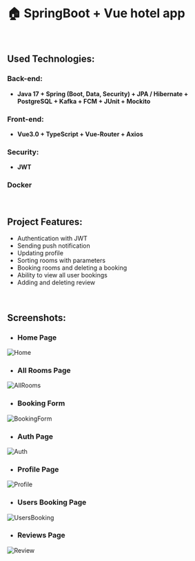 # 🏠 SpringBoot + Vue hotel app

<br/>

## Used Technologies:

### Back-end:
* **Java 17 + Spring (Boot, Data, Security) + JPA / Hibernate + PostgreSQL + Kafka + FCM + JUnit + Mockito**

### Front-end: 
* **Vue3.0 + TypeScript + Vue-Router + Axios**
### Security: 
* **JWT**

### Docker

<br/>

## Project Features:

* Authentication with JWT
* Sending push notification
* Updating profile
* Sorting rooms with parameters
* Booking rooms and deleting a booking
* Ability to view all user bookings
* Adding and deleting review

<br/>

## Screenshots:
* ### Home Page
![Home](https://i.ibb.co/JpzPDhj/Home.png)<br/>

* ### All Rooms Page

![AllRooms](https://i.ibb.co/RhzBYh2/AllRooms.png)<br/>

* ### Booking Form

![BookingForm](https://i.ibb.co/RPcWSvG/Booking-Form.png)<br/>

* ### Auth Page

![Auth](https://i.ibb.co/0rdFKZh/Auth.png)<br/>

* ### Profile Page

![Profile](https://i.ibb.co/LtG8d8X/Profile.png)<br/>

* ### Users Booking Page

![UsersBooking](https://i.ibb.co/1GKvhxt/Booking.png)<br/>

* ### Reviews Page

![Review](https://i.ibb.co/C6vjSgJ/Review.png)<br/>
